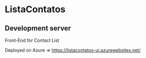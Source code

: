 # ListaContatos

## Development server

Front-End for Contact List

Deployed on Azure => https://listacontatos-ui.azurewebsites.net/

